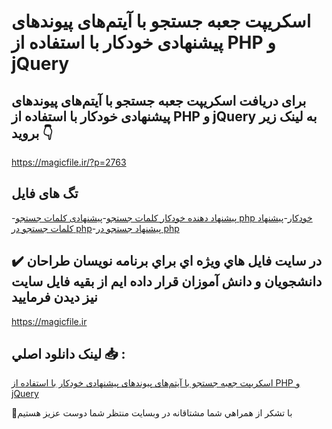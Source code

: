# اسکریپت جعبه جستجو با آیتم‌های پیوندهای پیشنهادی خودکار با استفاده از PHP و jQuery

## برای دریافت اسکریپت جعبه جستجو با آیتم‌های پیوندهای پیشنهادی خودکار با استفاده از PHP و jQuery به لینک زیر بروید 👇

https://magicfile.ir/?p=2763

## تگ های فایل

-[پیشنهاد دهنده خودکار کلمات جستجو](https://magicfile.ir/product/%d8%a7%d8%b3%da%a9%d8%b1%db%8c%d9%be%d8%aa-%d8%ac%d8%b9%d8%a8%d9%87-%d8%ac%d8%b3%d8%aa%d8%ac%d9%88-%d8%a2%db%8c%d8%aa%d9%85%d9%87%d8%a7%db%8c-%d9%be%db%8c%d9%88%d9%86%d8%af%d9%87%d8%a7%db%8c-%d9%be%db%8c%d8%b4%d9%86%d9%87%d8%a7%d8%af%db%8c-php/)-[پیشنهادی کلمات جستجو php خودکار](https://magicfile.ir/product/%d8%a7%d8%b3%da%a9%d8%b1%db%8c%d9%be%d8%aa-%d8%ac%d8%b9%d8%a8%d9%87-%d8%ac%d8%b3%d8%aa%d8%ac%d9%88-%d8%a2%db%8c%d8%aa%d9%85%d9%87%d8%a7%db%8c-%d9%be%db%8c%d9%88%d9%86%d8%af%d9%87%d8%a7%db%8c-%d9%be%db%8c%d8%b4%d9%86%d9%87%d8%a7%d8%af%db%8c-php/)-[پیشنهاد کلمات جستجو در php](https://magicfile.ir/product/%d8%a7%d8%b3%da%a9%d8%b1%db%8c%d9%be%d8%aa-%d8%ac%d8%b9%d8%a8%d9%87-%d8%ac%d8%b3%d8%aa%d8%ac%d9%88-%d8%a2%db%8c%d8%aa%d9%85%d9%87%d8%a7%db%8c-%d9%be%db%8c%d9%88%d9%86%d8%af%d9%87%d8%a7%db%8c-%d9%be%db%8c%d8%b4%d9%86%d9%87%d8%a7%d8%af%db%8c-php/)-[پیشنهاد جستجو در php](https://magicfile.ir/product/%d8%a7%d8%b3%da%a9%d8%b1%db%8c%d9%be%d8%aa-%d8%ac%d8%b9%d8%a8%d9%87-%d8%ac%d8%b3%d8%aa%d8%ac%d9%88-%d8%a2%db%8c%d8%aa%d9%85%d9%87%d8%a7%db%8c-%d9%be%db%8c%d9%88%d9%86%d8%af%d9%87%d8%a7%db%8c-%d9%be%db%8c%d8%b4%d9%86%d9%87%d8%a7%d8%af%db%8c-php/)

## ✔️ در سايت فايل هاي ويژه اي براي برنامه نويسان طراحان دانشجويان و دانش آموزان قرار داده ايم از بقيه فايل سايت نيز ديدن فرماييد

https://magicfile.ir


## لينک دانلود اصلي 📥 :

[اسکریپت جعبه جستجو با آیتم‌های پیوندهای پیشنهادی خودکار با استفاده از PHP و jQuery](https://magicfile.ir/product/%d8%a7%d8%b3%da%a9%d8%b1%db%8c%d9%be%d8%aa-%d8%ac%d8%b9%d8%a8%d9%87-%d8%ac%d8%b3%d8%aa%d8%ac%d9%88-%d8%a2%db%8c%d8%aa%d9%85%d9%87%d8%a7%db%8c-%d9%be%db%8c%d9%88%d9%86%d8%af%d9%87%d8%a7%db%8c-%d9%be%db%8c%d8%b4%d9%86%d9%87%d8%a7%d8%af%db%8c-php/) 


🙏با تشکر از همراهي شما مشتاقانه در وبسایت منتظر شما دوست عزیز هستیم

